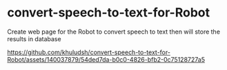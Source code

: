 # convert-speech-to-text-for-Robot
Create web page for the Robot to convert speech to text then will store the results in database 


https://github.com/khuludsh/convert-speech-to-text-for-Robot/assets/140037879/54ded7da-b0c0-4826-bfb2-0c75128727a5
